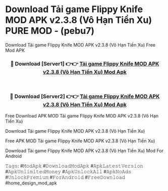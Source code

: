 # Download Tải game Flippy Knife MOD APK v2.3.8 (Vô Hạn Tiền Xu) PURE MOD - (pebu7)
Download Tải game Flippy Knife MOD APK v2.3.8 (Vô Hạn Tiền Xu) Free Mod APK

<div align="center">
<h3>🔴 Download [Server1] 👉👉 <a href="https://apk-comot.site?title=Tải_game_Flippy_Knife_MOD_APK_v2.3.8_(Vô_Hạn_Tiền_Xu)">Tải game Flippy Knife MOD APK v2.3.8 (Vô Hạn Tiền Xu) Mod Apk</a></h3><br>

<h3>🔴 Download [Server2] 👉👉 <a href="https://apk-comot.site?title=Tải_game_Flippy_Knife_MOD_APK_v2.3.8_(Vô_Hạn_Tiền_Xu)">Tải game Flippy Knife MOD APK v2.3.8 (Vô Hạn Tiền Xu) Mod Apk</a></h3>
</div>


Free Download APK MOD Tải game Flippy Knife MOD APK v2.3.8 (Vô Hạn Tiền Xu)

Download Tải game Flippy Knife MOD APK v2.3.8 (Vô Hạn Tiền Xu) 

Free APK MOD Tải game Flippy Knife MOD APK v2.3.8 (Vô Hạn Tiền Xu) 

Download Tải game Flippy Knife MOD APK v2.3.8 (Vô Hạn Tiền Xu) Mod For Android

𝚃𝚊𝚐𝚜: #𝙼𝚘𝚍𝙰𝚙𝚔 #𝙳𝚘𝚠𝚗𝚕𝚘𝚊𝚍𝙼𝚘𝚍𝙰𝚙𝚔 #𝙰𝚙𝚔𝙻𝚊𝚝𝚎𝚜𝚝𝚅𝚎𝚛𝚜𝚒𝚘𝚗 #𝙰𝚙𝚔𝚄𝚗𝚕𝚒𝚖𝚒𝚝𝚎𝚍𝙼𝚘𝚗𝚎𝚢 #𝙰𝚙𝚔𝚄𝚗𝚕𝚘𝚌𝚔𝙰𝚕𝚕 #𝙰𝚙𝚔𝙽𝚘𝙰𝚍𝚜 #𝚄𝚗𝚕𝚘𝚌𝚔𝙿𝚛𝚎𝚖𝚒𝚞𝚖 #𝙵𝚘𝚛𝙰𝚗𝚍𝚛𝚘𝚒𝚍 #𝙵𝚛𝚎𝚎𝙳𝚘𝚠𝚗𝚕𝚘𝚊𝚍 #home_design_mod_apk